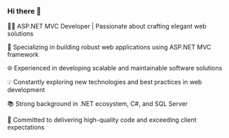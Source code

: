 ### Hi there 👋

👨‍💻 ASP.NET MVC Developer | Passionate about crafting elegant web solutions

🔧 Specializing in building robust web applications using ASP.NET MVC framework

🌐 Experienced in developing scalable and maintainable software solutions

💡 Constantly exploring new technologies and best practices in web development

📚 Strong background in .NET ecosystem, C#, and SQL Server

🚀 Committed to delivering high-quality code and exceeding client expectations
